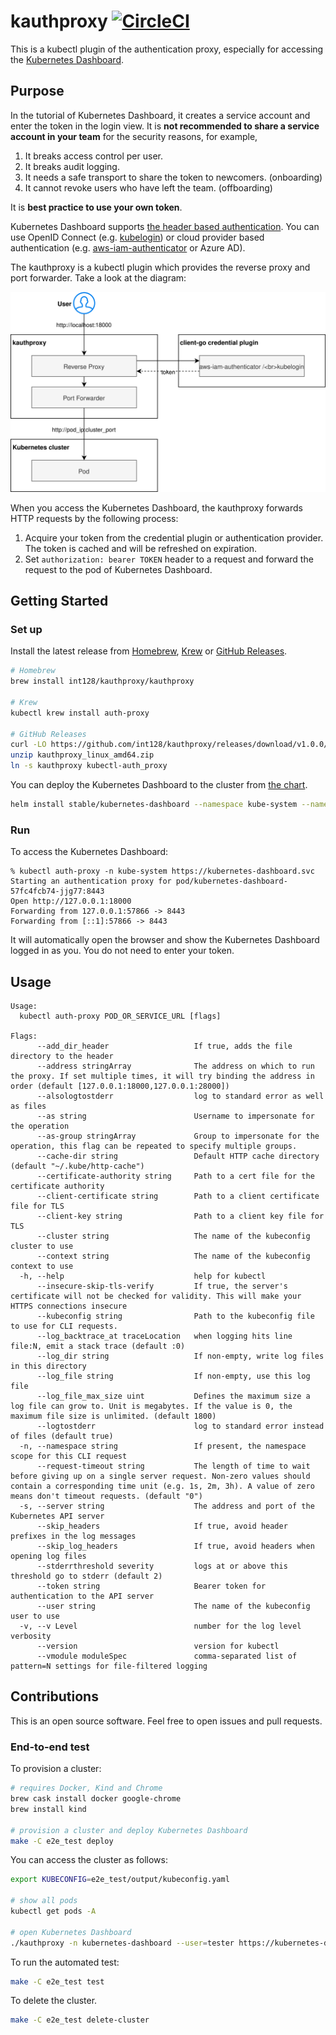 # kauthproxy [![CircleCI](https://circleci.com/gh/int128/kauthproxy.svg?style=shield)](https://circleci.com/gh/int128/kauthproxy)

This is a kubectl plugin of the authentication proxy, especially for accessing the [Kubernetes Dashboard](https://github.com/kubernetes/dashboard).


## Purpose

In the tutorial of Kubernetes Dashboard, it creates a service account and enter the token in the login view.
It is **not recommended to share a service account in your team** for the security reasons, for example,

1. It breaks access control per user.
1. It breaks audit logging.
1. It needs a safe transport to share the token to newcomers. (onboarding)
1. It cannot revoke users who have left the team. (offboarding)

It is **best practice to use your own token**.

Kubernetes Dashboard supports [the header based authentication](https://github.com/kubernetes/dashboard/blob/master/docs/user/access-control/README.md#authorization-header).
You can use OpenID Connect (e.g. [kubelogin](https://github.com/int128/kubelogin)) or cloud provider based authentication (e.g. [aws-iam-authenticator](https://github.com/kubernetes-sigs/aws-iam-authenticator) or Azure AD).

The kauthproxy is a kubectl plugin which provides the reverse proxy and port forwarder.
Take a look at the diagram:

![diagram](docs/kauthproxy.svg)

When you access the Kubernetes Dashboard, the kauthproxy forwards HTTP requests by the following process:

1. Acquire your token from the credential plugin or authentication provider.
   The token is cached and will be refreshed on expiration.
1. Set `authorization: bearer TOKEN` header to a request and forward the request to the pod of Kubernetes Dashboard.


## Getting Started

### Set up

Install the latest release from [Homebrew](https://brew.sh/), [Krew](https://github.com/kubernetes-sigs/krew) or [GitHub Releases](https://github.com/int128/kauthproxy/releases).

```sh
# Homebrew
brew install int128/kauthproxy/kauthproxy

# Krew
kubectl krew install auth-proxy

# GitHub Releases
curl -LO https://github.com/int128/kauthproxy/releases/download/v1.0.0/kauthproxy_linux_amd64.zip
unzip kauthproxy_linux_amd64.zip
ln -s kauthproxy kubectl-auth_proxy
```

You can deploy the Kubernetes Dashboard to the cluster from [the chart](https://github.com/kubernetes/charts/tree/master/stable/kubernetes-dashboard).

```sh
helm install stable/kubernetes-dashboard --namespace kube-system --name kubernetes-dashboard
```

### Run

To access the Kubernetes Dashboard:

```
% kubectl auth-proxy -n kube-system https://kubernetes-dashboard.svc
Starting an authentication proxy for pod/kubernetes-dashboard-57fc4fcb74-jjg77:8443
Open http://127.0.0.1:18000
Forwarding from 127.0.0.1:57866 -> 8443
Forwarding from [::1]:57866 -> 8443
```

It will automatically open the browser and show the Kubernetes Dashboard logged in as you.
You do not need to enter your token.


## Usage

```
Usage:
  kubectl auth-proxy POD_OR_SERVICE_URL [flags]

Flags:
      --add_dir_header                   If true, adds the file directory to the header
      --address stringArray              The address on which to run the proxy. If set multiple times, it will try binding the address in order (default [127.0.0.1:18000,127.0.0.1:28000])
      --alsologtostderr                  log to standard error as well as files
      --as string                        Username to impersonate for the operation
      --as-group stringArray             Group to impersonate for the operation, this flag can be repeated to specify multiple groups.
      --cache-dir string                 Default HTTP cache directory (default "~/.kube/http-cache")
      --certificate-authority string     Path to a cert file for the certificate authority
      --client-certificate string        Path to a client certificate file for TLS
      --client-key string                Path to a client key file for TLS
      --cluster string                   The name of the kubeconfig cluster to use
      --context string                   The name of the kubeconfig context to use
  -h, --help                             help for kubectl
      --insecure-skip-tls-verify         If true, the server's certificate will not be checked for validity. This will make your HTTPS connections insecure
      --kubeconfig string                Path to the kubeconfig file to use for CLI requests.
      --log_backtrace_at traceLocation   when logging hits line file:N, emit a stack trace (default :0)
      --log_dir string                   If non-empty, write log files in this directory
      --log_file string                  If non-empty, use this log file
      --log_file_max_size uint           Defines the maximum size a log file can grow to. Unit is megabytes. If the value is 0, the maximum file size is unlimited. (default 1800)
      --logtostderr                      log to standard error instead of files (default true)
  -n, --namespace string                 If present, the namespace scope for this CLI request
      --request-timeout string           The length of time to wait before giving up on a single server request. Non-zero values should contain a corresponding time unit (e.g. 1s, 2m, 3h). A value of zero means don't timeout requests. (default "0")
  -s, --server string                    The address and port of the Kubernetes API server
      --skip_headers                     If true, avoid header prefixes in the log messages
      --skip_log_headers                 If true, avoid headers when opening log files
      --stderrthreshold severity         logs at or above this threshold go to stderr (default 2)
      --token string                     Bearer token for authentication to the API server
      --user string                      The name of the kubeconfig user to use
  -v, --v Level                          number for the log level verbosity
      --version                          version for kubectl
      --vmodule moduleSpec               comma-separated list of pattern=N settings for file-filtered logging
```


## Contributions

This is an open source software.
Feel free to open issues and pull requests.

### End-to-end test

To provision a cluster:

```sh
# requires Docker, Kind and Chrome
brew cask install docker google-chrome
brew install kind

# provision a cluster and deploy Kubernetes Dashboard
make -C e2e_test deploy
```

You can access the cluster as follows:

```sh
export KUBECONFIG=e2e_test/output/kubeconfig.yaml

# show all pods
kubectl get pods -A

# open Kubernetes Dashboard
./kauthproxy -n kubernetes-dashboard --user=tester https://kubernetes-dashboard.svc
```

To run the automated test:

```sh
make -C e2e_test test
```

To delete the cluster.

```sh
make -C e2e_test delete-cluster
```

